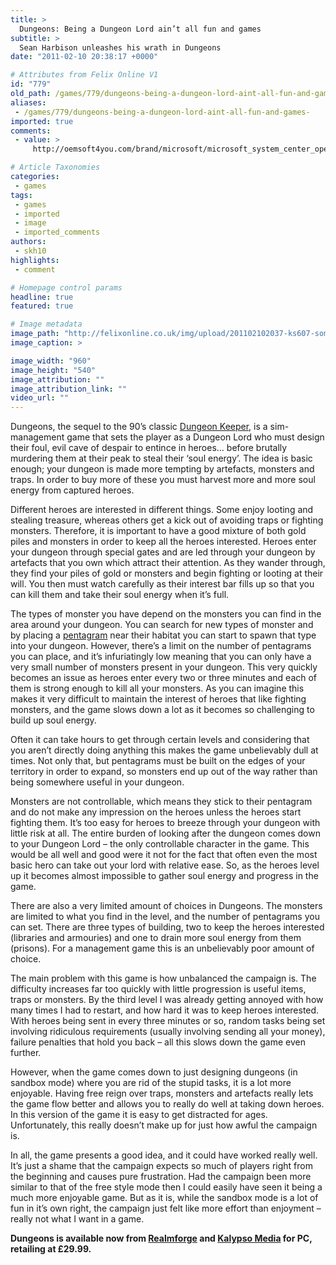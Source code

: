 ```yaml
---
title: >
  Dungeons: Being a Dungeon Lord ain’t all fun and games
subtitle: >
  Sean Harbison unleashes his wrath in Dungeons
date: "2011-02-10 20:38:17 +0000"

# Attributes from Felix Online V1
id: "779"
old_path: /games/779/dungeons-being-a-dungeon-lord-aint-all-fun-and-games-
aliases:
 - /games/779/dungeons-being-a-dungeon-lord-aint-all-fun-and-games-
imported: true
comments:
 - value: >
     http://oemsoft4you.com/brand/microsoft/microsoft_system_center_operations_manager_2007_r2_windows/ - Buy cheap Microsoft System Center Operations Manager 2007 R2 Oem Software Version <br>http://oemsoft4you.com/brand/intuit/intuit_quicken_home_and_business_2010_windows/ - Buy cheap Intuit Quicken Home And Business 2010 Oem Software Version <br>http://oemsoft4you.com/brand/microsoft/microsoft_office_2008_mac_os_mac_osx/ - Buy cheap Microsoft Office 2008 Mac OS Oem Software Version <br>http://oemsoft4you.com/brand/wolfram/wolfram_mathematica_7_windows/ - Buy cheap Wolfram Mathematica 7 Oem Software Version <br>http://oemsoft4you.com/brand/sony/acid_pro_7_0c/ - Buy cheap Sony ACID Pro 7.0c Oem Software Version <br>,Buy Xilisoft ISO Burner for - 16.90 $ - http://usasoft.net/shop/item/154/ <br>Buy Autodesk AutoCAD Inventor Professional Suite 2010 (32 bit) for - 399.90 $ - http://usasoft.net/shop/item/335/ <br>Buy Neobyte Titan Backup for - 19.90 $ - http://usasoft.net/shop/item/167/ <br>Buy TamoSoft CommView For WiFi 6 Full fo

# Article Taxonomies
categories:
 - games
tags:
 - games
 - imported
 - image
 - imported_comments
authors:
 - skh10
highlights:
 - comment

# Homepage control params
headline: true
featured: true

# Image metadata
image_path: "http://felixonline.co.uk/img/upload/201102102037-ks607-someothe.jpg"
image_caption: >

image_width: "960"
image_height: "540"
image_attribution: ""
image_attribution_link: ""
video_url: ""
---
```


Dungeons, the sequel to the 90’s classic [Dungeon Keeper](http://en.wikipedia.org/wiki/Dungeon_Keeper), is a sim-management game that sets the player as a Dungeon Lord who must design their foul, evil cave of despair to entince in heroes... before brutally murdering them at their peak to steal their ‘soul energy’. The idea is basic enough; your dungeon is made more tempting by artefacts, monsters and traps. In order to buy more of these you must harvest more and more soul energy from captured heroes.

Different heroes are interested in different things. Some enjoy looting and stealing treasure, whereas others get a kick out of avoiding traps or fighting monsters. Therefore, it is important to have a good mixture of both gold piles and monsters in order to keep all the heroes interested. Heroes enter your dungeon through special gates and are led through your dungeon by artefacts that you own which attract their attention. As they wander through, they find your piles of gold or monsters and begin fighting or looting at their will. You then must watch carefully as their interest bar fills up so that you can kill them and take their soul energy when it’s full.

The types of monster you have depend on the monsters you can find in the area around your dungeon. You can search for new types of monster and by placing a [pentagram](http://en.wikipedia.org/wiki/Pentagram) near their habitat you can start to spawn that type into your dungeon. However, there’s a limit on the number of pentagrams you can place, and it’s infuriatingly low meaning that you can only have a very small number of monsters present in your dungeon. This very quickly becomes an issue as heroes enter every two or three minutes and each of them is strong enough to kill all your monsters. As you can imagine this makes it very difficult to maintain the interest of heroes that like fighting monsters, and the game slows down a lot as it becomes so challenging to build up soul energy.

Often it can take hours to get through certain levels and considering that you aren’t directly doing anything this makes the game unbelievably dull at times. Not only that, but pentagrams must be built on the edges of your territory in order to expand, so monsters end up out of the way rather than being somewhere useful in your dungeon.

Monsters are not controllable, which means they stick to their pentagram and do not make any impression on the heroes unless the heroes start fighting them. It’s too easy for heroes to breeze through your dungeon with little risk at all. The entire burden of looking after the dungeon comes down to your Dungeon Lord – the only controllable character in the game. This would be all well and good were it not for the fact that often even the most basic hero can take out your lord with relative ease. So, as the heroes level up it becomes almost impossible to gather soul energy and progress in the game.

There are also a very limited amount of choices in Dungeons. The monsters are limited to what you find in the level, and the number of pentagrams you can set. There are three types of building, two to keep the heroes interested (libraries and armouries) and one to drain more soul energy from them (prisons). For a management game this is an unbelievably poor amount of choice.

The main problem with this game is how unbalanced the campaign is. The difficulty increases far too quickly with little progression is useful items, traps or monsters. By the third level I was already getting annoyed with how many times I had to restart, and how hard it was to keep heroes interested. With heroes being sent in every three minutes or so, random tasks being set involving ridiculous requirements (usually involving sending all your money), failure penalties that hold you back – all this slows down the game even further.

However, when the game comes down to just designing dungeons (in sandbox mode) where you are rid of the stupid tasks, it is a lot more enjoyable. Having free reign over traps, monsters and artefacts really lets the game flow better and allows you to really do well at taking down heroes. In this version of the game it is easy to get distracted for ages. Unfortunately, this really doesn’t make up for just how awful the campaign is.

In all, the game presents a good idea, and it could have worked really well. It’s just a shame that the campaign expects so much of players right from the beginning and causes pure frustration. Had the campaign been more similar to that of the free style mode then I could easily have seen it being a much more enjoyable game. But as it is, while the sandbox mode is a lot of fun in it’s own right, the campaign just felt like more effort than enjoyment – really not what I want in a game.

__Dungeons is available now from [Realmforge](http://www.realmforgestudios.com/en/) and [Kalypso Media](http://www.kalypsomedia.com/) for PC, retailing at £29.99.__
